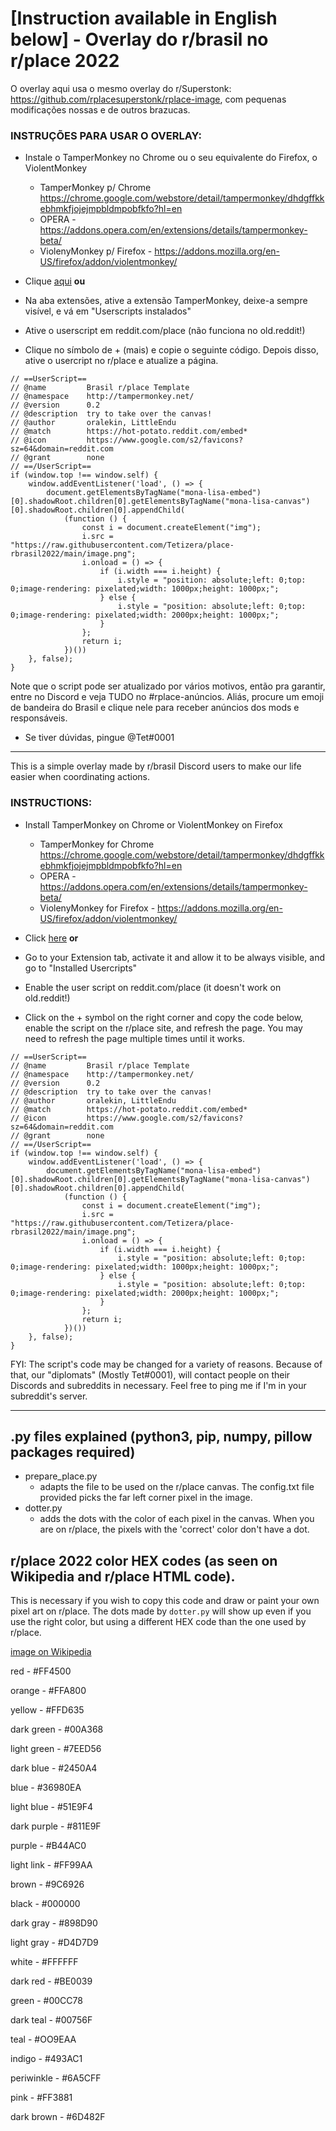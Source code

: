 # [Instruction available in English below] - Overlay do r/brasil no r/place 2022

O overlay aqui usa o mesmo overlay do r/Superstonk: https://github.com/rplacesuperstonk/rplace-image, com pequenas modificações nossas e de outros brazucas.

### INSTRUÇÕES PARA USAR O OVERLAY:

- Instale o TamperMonkey no Chrome ou o seu equivalente do Firefox, o ViolentMonkey
  - TamperMonkey p/ Chrome https://chrome.google.com/webstore/detail/tampermonkey/dhdgffkkebhmkfjojejmpbldmpobfkfo?hl=en
  - OPERA - https://addons.opera.com/en/extensions/details/tampermonkey-beta/
  - ViolenyMonkey p/ Firefox - https://addons.mozilla.org/en-US/firefox/addon/violentmonkey/


- Clique [aqui](https://raw.githubusercontent.com/Tetizera/place-rbrasil2022/main/userscript.user.js) **ou**

- Na aba extensões, ative a extensão TamperMonkey, deixe-a sempre visível, e vá em "Userscripts instalados"

- Ative o userscript em reddit.com/place (não funciona no old.reddit!)

- Clique no símbolo de + (mais) e copie o seguinte código. Depois disso, ative o usercript no r/place e atualize a página.

```
// ==UserScript==
// @name         Brasil r/place Template
// @namespace    http://tampermonkey.net/
// @version      0.2
// @description  try to take over the canvas!
// @author       oralekin, LittleEndu
// @match        https://hot-potato.reddit.com/embed*
// @icon         https://www.google.com/s2/favicons?sz=64&domain=reddit.com
// @grant        none
// ==/UserScript==
if (window.top !== window.self) {
    window.addEventListener('load', () => {
        document.getElementsByTagName("mona-lisa-embed")[0].shadowRoot.children[0].getElementsByTagName("mona-lisa-canvas")[0].shadowRoot.children[0].appendChild(
            (function () {
                const i = document.createElement("img");
                i.src = "https://raw.githubusercontent.com/Tetizera/place-rbrasil2022/main/image.png";
                i.onload = () => {
                    if (i.width === i.height) {
                        i.style = "position: absolute;left: 0;top: 0;image-rendering: pixelated;width: 1000px;height: 1000px;";
                    } else {
                        i.style = "position: absolute;left: 0;top: 0;image-rendering: pixelated;width: 2000px;height: 1000px;";
                    }
                };
                return i;
            })())
    }, false);
}
```

Note que o script pode ser atualizado por vários motivos, então pra garantir, entre no Discord e veja TUDO no #rplace-anúncios. Aliás, procure um emoji de bandeira do Brasil e clique nele para receber anúncios dos mods e responsáveis.

- Se tiver dúvidas, pingue @Tet#0001

---

This is a simple overlay made by r/brasil Discord users to make our life easier when coordinating actions.

### INSTRUCTIONS:

- Install TamperMonkey on Chrome or ViolentMonkey on Firefox
  - TamperMonkey for Chrome https://chrome.google.com/webstore/detail/tampermonkey/dhdgffkkebhmkfjojejmpbldmpobfkfo?hl=en
  - OPERA - https://addons.opera.com/en/extensions/details/tampermonkey-beta/
  - ViolenyMonkey for Firefox - https://addons.mozilla.org/en-US/firefox/addon/violentmonkey/

- Click [here](https://raw.githubusercontent.com/Tetizera/place-rbrasil2022/main/userscript.user.js) **or**

- Go to your Extension tab, activate it and allow it to be always visible, and go to "Installed Usercripts"

- Enable the user script on reddit.com/place (it doesn't work on old.reddit!)

- Click on the + symbol on the right corner and copy the code below, enable the script on the r/place site, and refresh the page. You may need to refresh the page multiple times until it works.

```
// ==UserScript==
// @name         Brasil r/place Template
// @namespace    http://tampermonkey.net/
// @version      0.2
// @description  try to take over the canvas!
// @author       oralekin, LittleEndu
// @match        https://hot-potato.reddit.com/embed*
// @icon         https://www.google.com/s2/favicons?sz=64&domain=reddit.com
// @grant        none
// ==/UserScript==
if (window.top !== window.self) {
    window.addEventListener('load', () => {
        document.getElementsByTagName("mona-lisa-embed")[0].shadowRoot.children[0].getElementsByTagName("mona-lisa-canvas")[0].shadowRoot.children[0].appendChild(
            (function () {
                const i = document.createElement("img");
                i.src = "https://raw.githubusercontent.com/Tetizera/place-rbrasil2022/main/image.png";
                i.onload = () => {
                    if (i.width === i.height) {
                        i.style = "position: absolute;left: 0;top: 0;image-rendering: pixelated;width: 1000px;height: 1000px;";
                    } else {
                        i.style = "position: absolute;left: 0;top: 0;image-rendering: pixelated;width: 2000px;height: 1000px;";
                    }
                };
                return i;
            })())
    }, false);
}
```


FYI: The script's code may be changed for a variety of reasons. Because of that, our "diplomats" (Mostly Tet#0001), will contact people on their Discords and subreddits in necessary. Feel free to ping me if I'm in your subreddit's server.


---

## .py files explained (python3, pip, numpy, pillow packages required)

- prepare_place.py
  - adapts the file to be used on the r/place canvas. The config.txt file provided picks the far left corner pixel in the image.
- dotter.py
  - adds the dots with the color of each pixel in the canvas. When you are on r/place, the pixels with the 'correct' color don't have a dot. 

## r/place 2022 color HEX codes (as seen on Wikipedia and r/place HTML code).

This is necessary if you wish to copy this code and draw or paint your own pixel art on r/place. The dots made by `dotter.py` will show up even if you use the right color, but using a different HEX code than the one used by r/place.

[image on Wikipedia](https://upload.wikimedia.org/wikipedia/commons/thumb/4/49/Place_2022_swatches.svg/662px-Place_2022_swatches.svg.png)

red - #FF4500

orange - #FFA800

yellow - #FFD635

dark green - #00A368

light green - #7EED56

dark blue - #2450A4

blue - #36980EA

light blue - #51E9F4

dark purple - #811E9F

purple - #B44AC0

light link - #FF99AA

brown - #9C6926

black - #000000

dark gray - #898D90

light gray - #D4D7D9

white - #FFFFFF

dark red - #BE0039

green - #00CC78

dark teal - #00756F

teal - #OO9EAA

indigo - #493AC1

periwinkle - #6A5CFF

pink - #FF3881

dark brown - #6D482F
